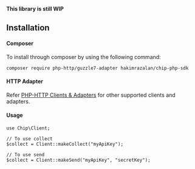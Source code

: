 **This library is still WIP**

## Installation

#### Composer

To install through composer by using the following command:

    composer require php-http/guzzle7-adapter hakimrazalan/chip-php-sdk

#### HTTP Adapter

Refer [PHP-HTTP Clients & Adapters](http://docs.php-http.org/en/latest/clients.html) for other supported clients and adapters.

#### Usage

```
use Chip\Client;

// To use collect
$collect = Client::makeCollect("myApiKey");

// To use send
$collect = Client::makeSend("myApiKey", "secretKey");
```